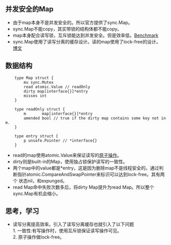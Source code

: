 ## 并发安全的Map
* 由于map本身不是并发安全的。所以官方提供了sync.Map。  
* sync.Map不能copy，其实带锁的结构体都不能copy。
* map本身配合读写锁，互斥锁能达到并发安全。但是效率低。[Benchmark](https://medium.com/@deckarep/the-new-kid-in-town-gos-sync-map-de24a6bf7c2c)
* sync.Map使用了读写分离的缓存设计。读的map使用了lock-free的设计。  
[博文](https://zhuanlan.zhihu.com/p/44585993)  
## 数据结构
````
    type Map struct {
        mu sync.Mutex
        read atomic.Value // readOnly
        dirty map[interface{}]*entry
        misses int
    }
    
    type readOnly struct {
        m       map[interface{}]*entry
        amended bool // true if the dirty map contains some key not in m.
    }

    type entry struct {
        p unsafe.Pointer // *interface{}
    }
````
   * read的map使用atomic.Value来保证读写的[原子操作](./cas.md)。  
   * dirty则是built-in的Map，使用独占锁保护读写的一致性。
   * 两个map中的value都是*entry，这是因为删除map不是线程安全的。通过判断指针atomic.CompareAndSwapPointer来标识可以达到lock-free。其有两个
   状态nil，和expunged。  
   * read Map命中失败次数多后，将dirty Map提升为read Map。所以整个sync.Map有机会缩小。  
## 思考，学习
   * 读写分离提高效率。引入了读写分离缓存也就引入了以下问题  
    1. 一致性:有写操作时，使用互斥锁保证读写操作可见。  
    2. 原子操作做lock-free。  
